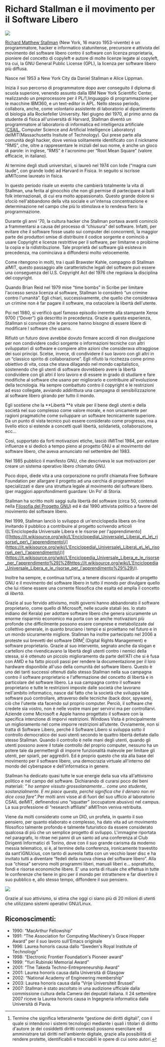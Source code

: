 # Richard Stallman e il movimento per il Software Libero

![](/assets/richardstallman.1.png)

[Richard Matthew Stallman](https://stallman.org/) \(New York, 16 marzo 1953-vivente\) è un programmatore, hacker e informatico statunitense, precursore e attivista del movimento del software libero contro il software con licenza proprietaria, pioniere del concetto di copyleft e autore di molte licenze legate al copyleft, tra cui, la GNU General Public License \(GPL\), la licenza per software libero più diffusa.

Nasce nel 1953 a New York City da Daniel Stallman e Alice Lippman.

Inizia il suo percorso di programmatore dopo aver conseguito il diploma di scuola superiore, venendo assunto dalla IBM New York Scientific Center, realizzando un preprocessore per il PL/1,linguaggio di programmazione per le macchine IBM360, e un text-editor in APL. Nello stesso periodo, collabora, anche, come volontario assistente di laboratorio al dipartimento di biologia alla Rockefeller University. Nel giugno del 1970, al primo anno da studente di fisica all'università di Harvard, Stallman diventò un programmatore al laboratorio di informatica ed intelligenza artificiale \([CSAIL](http://www.csail.mit.edu/), Computer Science and Artificial Intelligence Laboratory\) delMIT\(Massachusetts Insitute of Technology\). Qui prese parte alla comunità degli hacker, dove veniva solitamente identificato con il nickname “RMS”, che, oltre a rappresentare le iniziali del suo nome, è anche un gioco di parole: in inglese, “RMS” è l'acronimo per “Root Mean Square” \(valore efficacie, in italiano\).

Al termine degli studi universitari, si laureò nel 1974 con lode \(“magna cum laude”, con grande lode\) ad Harvard in Fisica. In seguito si iscrisse alMITcome laureato in fisica.

In questo periodo risale un evento che cambierà totalmente la vita di Stallman, una ferita al ginocchio che non gli permise di partecipare ai balli folk internazionali, di cui era molto appassionato. Questo grande dolore si sfociò nell'abbandono della vita sociale e un'intensa concentrazione e determinazione nel campo che più lo stimolava e lo rendeva fiero: la programmazione.

Durante gli anni '70, la cultura hacker che Stallman portava avanti cominciò a frammentarsi a causa del processo di “chiusura” del software. Infatti, per evitare che il software fosse usato sui computer dei concorrenti, la maggior parte dei produttori smise di distribuire il codice sorgente e cominciò a usare Copyright e licenze restrittive per il software, per limitarne o proibirne la copia e la ridistribuzione. Tale proprietà del software già esisteva in precedenza, ma cominciava a diffondersi molto velocemente.

Come ritengono in molti, tra i quali Brawster Kahle, compagno di Stallman alMIT, questo passaggio alle caratteristiche legali del software può essere una conseguenza del U.S. Copyright Act del 1976 che regolava la disciplina del copyright.

Quando Brian Reid nel 1979 mise “time bombs” in Scribe per limitare l'accesso senza licenza al software, Stallman lo considerò “un crimine contro l'umanità”. Egli chiarì, successivamente, che quello che considerava un crimine non è far pagare il software, ma ostacolare la libertà dell'utente.

Poi nel 1980, si verificò quel famoso episodio inerente alla stampante Xerox 9700 \(“Dover”\) già descritto in precedenza. Grazie a questa esperienza, Stallman si convinse che le persone hanno bisogno di essere libere di modificare l software che usano.

Rifiutò un futuro dove avrebbe dovuto firmare accordi di non divulgazione per non condividere codici sorgente o informazioni tecniche con altri sviluppatori di software e compiere altre azioni che considerava oltraggiose dei suoi principi. Scelse, invece, di condividere il suo lavoro con gli altri in un “classico spirito di collaborazione”. Egli rifiutò la ricchezza come primo obiettivo di vita, cosa che stava dilagando nel mondo capitalistico, sostenendo che gli utenti di software dovrebbero avere la libertà condividere con gli altri il loro lavoro e di essere in grado di studiare e fare modifiche al software che usano per migliorarlo e contribuire all'evoluzione della tecnologia. Ha sempre combattuto contro il copyright e le restrizioni ad esso collegate, avviando addirittura una campagna di sensibilizzazione al software libero girando per tutto il mondo.

Egli sostiene che la **Libertà **è vitale per il bene degli utenti e della società nel suo complesso come valore morale, e non unicamente per ragioni pragmatiche come sviluppare un software tecnicamente superiore. Da un punto di vista tecnico può essere considerato come progresso, ma a livello etico si estende a concetti quali libertà, solidarietà, collaborazione, ecc…

Così, supportato da forti motivazioni etiche, lasciò ilMITnel 1984, per evitare influenze e si dedicò a tempo pieno al progetto GNU e al movimento del software libero, che aveva annunciato nel settembre del 1983.

Nel 1985 pubblicò il manifesto GNU, che descriveva le sue motivazioni per creare un sistema operativo libero chiamato GNU.

Poco dopo, diede vita a una corporazione no profit chiamata Free Software Foundation per allargare il progetto ad una cerchia di programmatori specializzati e dare una struttura legale al movimento del software libero. \(per maggiori approfondimenti guardare: Un Po' di Storia.

Stallman ha scritto molti saggi sulla libertà del software \(circa 50, contenuti nella [Filosofia del Progetto GNU](https://www.gnu.org/philosophy/philosophy.it.html)\) ed è dal 1990 attivista politico a favore del movimento del software libero.

Nel 1999, Stallman lanciò lo sviluppo di un'enciclopedia libera on-line invitando il pubblico a contribuire al progetto scrivendo articoli \(\[L'Enciclopedia Universale Libera e le risorse per l'apprendimento\]\(\[[https://it.wikisource.org/wiki/L'Enciclopedia\_Universale\_Libera\_e\_le\_risorse\_per\_l'apprendimento\)\]\(https://it.wikisource.org/wiki/L'Enciclopedia\_Universale\_Libera\_e\_le\_risorse\_per\_l'apprendimento\)\)\](https://it.wikisource.org/wiki/L'Enciclopedia_Universale_Libera_e_le_risorse_per_l'apprendimento%29]%28https://it.wikisource.org/wiki/L'Enciclopedia_Universale_Libera_e_le_risorse_per_l'apprendimento%29%29\)\).

Inoltre ha sempre, e continua tutt'ora, a tenere discorsi riguardo al progetto GNU e il movimento del software libero in tutto il mondo per divulgare quello che lui ritiene essere una corrente filosofica che esalta ed amplia il concetto di _libertà_.

Grazie al suo fervido attivismo, molti governi hanno abbandonato il software proprietario, come quello di Microsoft, nelle scuole statali \(es. lo stato indiano del Kerala\) per adottare software libero che genera sicuramente un enorme risparmio economico ma porta con se anche motivazioni più profonde che difficilmente possono essere comprese e metabolizzate dal collettivo generale, in quanto bruciano i tempi e si proiettano nel futuro e in un mondo sicuramente migliore. Stallman ha inoltre partecipato nel 2006 a proteste sui brevetti del software DRM[^1] \(Digital Rights Management\) e software proprietario. Grazie al suo intervento, segnato anche da slogan e cartelloni che rivendicavano la libertà degli utenti contro i nemici della stessa, si è ottenuto un piccolo miglioramento da parte dell'ATI che si è fusa con AMD e ha fatto piccoli passi per rendere la documentazione per il loro hardware disponibile all'uso della comunità del software libero. Questo è uno dei tanti successi ottenuti dallo stesso Stallman nella sua campagna contro il software proprietario e l'affermazione del concetto di libertà e in particolare del software libero. La sua campagna contro il software proprietario e tutte le restrizioni imposte dalle società che lavorano nell'ambito informatico, nasce dal fatto che la società che sviluppa tale software può controllare, attraverso delle tecniche \(back door, spyware\), ciò che l'utente sta facendo sul proprio computer. Perciò, il software che credete sia vostro, non è nelle vostre mani per servirvi ma per controllarvi. Aziende come Microsoft e Apple hanno progettato il software con la specifica intenzione di imporvi restrizioni. Windows Vista è principalmente un miglioramento nel come imporre restrizioni all’utente. Ovviamente, non si tratta di Software Libero, perché il Software Libero si sviluppa sotto il controllo democratico dei suoi utenti secondo le quattro libertà dettate dallo stesso Stallman. Quando il controllo è nelle mani degli utenti, quando gli utenti possono avere il totale controllo del proprio computer, nessuno ha un potere tale da permettergli di imporre funzionalità malevole per limitare gli utenti, per spiarli, per aggredirli. Ed è proprio questo che sta alla base del movimento per il software libero, una democrazia virtuale all'interno del mondo del cyberspace e dell'informatica in genere.

Stallman ha dedicato quasi tutte le sue energie della sua vita all'attivismo politico e nel campo del software. Dichiarando di curarsi poco dei beni materiali: _” ho sempre vissuto grossolanamente… come uno studente, sostanzialmente. E mi piace questo, perché significa che il denaro non mi dice cosa fare”_.Per molti anni visse al di fuori del suo ufficio al laboratorio CSAIL delMIT, definendosi uno “squatter” \(occupatore abusivo\) nel campus. La sua professione di “research affiliate” alMITnon veniva retribuita.

Viene da molti considerato come un DIO, un profeta, in quanto il suo pensiero, per quanto elaborato e complesso, ha dato vita ad un movimento filosofico talmente profondo e talmente futuristico da essere considerato qualcosa di più che un semplice progetto di sviluppo. L'immagine riportata nel paragrafo, lo ritrae nei panni di un santo ad una conferenza al Club Dirigenti Informatici di Torino, dove con il suo grande carisma da moderno messia telematico, si è, al termine della conferenza, ironicamente travestito da sant’iGNUcius, con tanto di aureola fatta con un vecchio laser disc e ha invitato tutti a diventare “fedeli della nuova chiesa del software libero”. Alla sua “chiesa” servono molti programmi liberi, manuali liberi e… soprattutto, fondi e risorse economiche libere. E' una sorta di rituale che effettua in tutte le conferenze che tiene in giro per il mondo per intrattenere e far divertire il suo pubblico e, allo stesso tempo, diffondere il suo pensiero.

![](/assets/st_ignucius.png)

Grazie al suo attivismo, si stima che oggi ci siano più di 20 milioni di utenti che utilizzano sistemi operativi GNU/Linux.

## Riconoscimenti:

* 1990: “MacArthur Fellowship”
* 1991: “The Association for Computing Machinery's Grace Hopper Award” per il suo lavoro sull'Emacs originale
* 1996: Laurea honoris causa dallo “Sweden's Royal Institute of Technology”
* 1998: “Electronic Frontier Foundation's Pioneer award”
* 1999: “Yuri Rubinski Memorial Award”
* 2001: “The Takeda Techno-Entrepreneurship Award”
* 2001: Laurea honoris causa dalla Università di Glasgow
* 2002: “National Academy of Engineering membership”
* 2003: Laurea honoris causa dalla “Vrije Universiteit Brussel”
* 2007: Stallman è stato ascoltato in una audizione ufficiale dalla commissione cultura della Camera dei deputati italiana. Il 24 settembre 2007 riceve la Laurea honoris causa in Ingegneria informatica dalla Università di Pavia.

[^1]:  Termine che significa letteralmente “gestione dei diritti digitali”, con il quale si intendono i sistemi tecnologici mediante i quali i titolari di diritto d'autore \(e dei cosiddetti diritti connessi\) possono esercitare ed amministrare tali diritti nell'ambiente digitale, grazie alla possibilità di rendere protette, identificabili e tracciabili le opere di cui sono autori.


